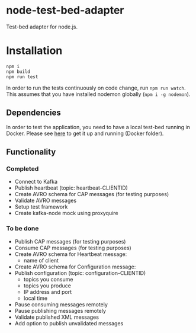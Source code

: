 # node-test-bed-adapter

Test-bed adapter for node.js.

# Installation

```console
npm i
npm build
npm run test
```

In order to run the tests continuously on code change, run `npm run watch`. This assumes that you have installed nodemon globally (`npm i -g nodemon`).

## Dependencies

In order to test the application, you need to have a local test-bed running in Docker. Please see [here](https://github.com/DRIVER-EU/test-bed) to get it up and running (Docker folder).

## Functionality

### Completed

- Connect to Kafka
- Publish heartbeat (topic: heartbeat-CLIENTID)
- Create AVRO schema for CAP messages (for testing purposes)
- Validate AVRO messages
- Setup test framework
- Create kafka-node mock using proxyquire

### To be done
- Publish CAP messages (for testing purposes)
- Consume CAP messages (for testing purposes)
- Create AVRO schema for Heartbeat message:
  - name of client
- Create AVRO schema for Configuration message:
- Publish configuration (topic: configuration-CLIENTID)
  - topics you consume
  - topics you produce
  - IP address and port
  - local time
- Pause consuming messages remotely
- Pause publishing messages remotely
- Validate published XML messages
- Add option to publish unvalidated messages